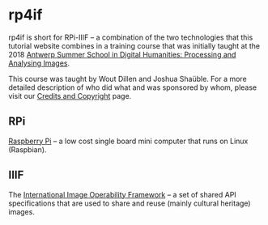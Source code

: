 # rp4if

rp4if is short for RPi-IIIF – a combination of the two technologies that this tutorial website combines in a training course that was initially taught at the 2018 [Antwerp Summer School in Digital Humanities: Processing and Analysing Images](https://www.uantwerpen.be/en/summer-schools/digital-humanities--/).  

This course was taught by Wout Dillen and Joshua Shaüble. For a more detailed description of who did what and was sponsored by whom, please visit our [Credits and Copyright](credits.html) page. 

## RPi

[Raspberry Pi](https://www.raspberrypi.org) – a low cost single board mini computer that runs on Linux (Raspbian). 

## IIIF

The [International Image Operability Framework](https://iiif.io) – a set of shared API specifications that are used to share and reuse (mainly cultural heritage) images.